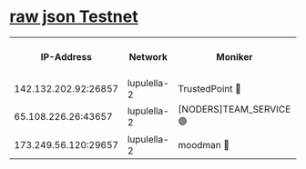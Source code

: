 [raw json Testnet](https://rpc-check.jaclalt.stavr.tech/jaclalt/rpc-jaclalt-result.json)
=

<table><tr><th>IP-Address</th><th>Network</th><th>Moniker</th><th>Latest Block Height</th><th>Earliest Block Height</th><th>Catching Up</th><th>Tx Index</th><th>Voting Power</th><th>Scan Time</th></tr><tr><td>142.132.202.92:26857</td><td>lupulella-2</td><td>TrustedPoint 🔴</td><td>7302047</td><td>6282001</td><td>False</td><td>off</td><td>400065</td><td>2024-03-27T15:47:48.212245816UTC</td></tr><tr><td>65.108.226.26:43657</td><td>lupulella-2</td><td>[NODERS]TEAM_SERVICE 🟢</td><td>7302047</td><td>6282001</td><td>False</td><td>on</td><td>0</td><td>2024-03-27T15:47:48.556857614UTC</td></tr><tr><td>173.249.56.120:29657</td><td>lupulella-2</td><td>moodman 🔴</td><td>7302047</td><td>7202047</td><td>False</td><td>off</td><td>1075134</td><td>2024-03-27T15:47:47.973363219UTC</td></tr></table>
